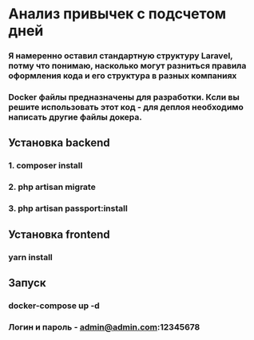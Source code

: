 # Анализ привычек с подсчетом дней 

### Я намеренно оставил стандартную структуру Laravel, потму что понимаю, насколько могут разниться правила оформления кода и его структура в разных компаниях
### Docker файлы предназначены для разработки. Ксли вы решите использовать этот код - для деплоя необходимо написать другие файлы докера.

## Установка backend
### 1. composer install
### 2. php artisan migrate
### 3. php artisan passport:install

## Установка frontend
### yarn install

## Запуск
### docker-compose up -d
### Логин и пароль - admin@admin.com:12345678